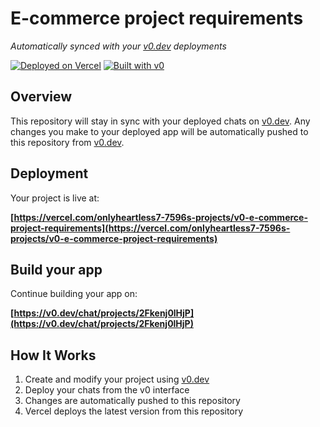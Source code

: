 # E-commerce project requirements

*Automatically synced with your [v0.dev](https://v0.dev) deployments*

[![Deployed on Vercel](https://img.shields.io/badge/Deployed%20on-Vercel-black?style=for-the-badge&logo=vercel)](https://vercel.com/onlyheartless7-7596s-projects/v0-e-commerce-project-requirements)
[![Built with v0](https://img.shields.io/badge/Built%20with-v0.dev-black?style=for-the-badge)](https://v0.dev/chat/projects/2Fkenj0lHjP)

## Overview

This repository will stay in sync with your deployed chats on [v0.dev](https://v0.dev).
Any changes you make to your deployed app will be automatically pushed to this repository from [v0.dev](https://v0.dev).

## Deployment

Your project is live at:

**[https://vercel.com/onlyheartless7-7596s-projects/v0-e-commerce-project-requirements](https://vercel.com/onlyheartless7-7596s-projects/v0-e-commerce-project-requirements)**

## Build your app

Continue building your app on:

**[https://v0.dev/chat/projects/2Fkenj0lHjP](https://v0.dev/chat/projects/2Fkenj0lHjP)**

## How It Works

1. Create and modify your project using [v0.dev](https://v0.dev)
2. Deploy your chats from the v0 interface
3. Changes are automatically pushed to this repository
4. Vercel deploys the latest version from this repository